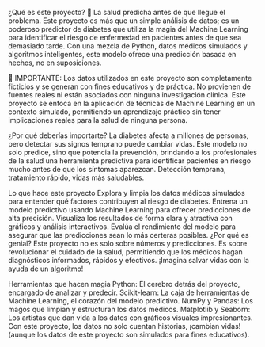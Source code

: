 ¿Qué es este proyecto?
🌱 La salud predicha antes de que llegue el problema. Este proyecto es más que un simple análisis de datos; es un poderoso predictor de diabetes que utiliza la magia del Machine Learning para identificar el riesgo de enfermedad en pacientes antes de que sea demasiado tarde. Con una mezcla de Python, datos médicos simulados y algoritmos inteligentes, este modelo ofrece una predicción basada en hechos, no en suposiciones.

🔬 IMPORTANTE: Los datos utilizados en este proyecto son completamente ficticios y se generan con fines educativos y de práctica. No provienen de fuentes reales ni están asociados con ninguna investigación clínica. Este proyecto se enfoca en la aplicación de técnicas de Machine Learning en un contexto simulado, permitiendo un aprendizaje práctico sin tener implicaciones reales para la salud de ninguna persona.

¿Por qué deberías importarte?
La diabetes afecta a millones de personas, pero detectar sus signos temprano puede cambiar vidas. Este modelo no solo predice, sino que potencia la prevención, brindando a los profesionales de la salud una herramienta predictiva para identificar pacientes en riesgo mucho antes de que los síntomas aparezcan. Detección temprana, tratamiento rápido, vidas más saludables.

Lo que hace este proyecto
Explora y limpia los datos médicos simulados para entender qué factores contribuyen al riesgo de diabetes.
Entrena un modelo predictivo usando Machine Learning para ofrecer predicciones de alta precisión.
Visualiza los resultados de forma clara y atractiva con gráficos y análisis interactivos.
Evalúa el rendimiento del modelo para asegurar que las predicciones sean lo más certeras posibles.
¿Por qué es genial?
Este proyecto no es solo sobre números y predicciones. Es sobre revolucionar el cuidado de la salud, permitiendo que los médicos hagan diagnósticos informados, rápidos y efectivos. ¡Imagina salvar vidas con la ayuda de un algoritmo!

Herramientas que hacen magia
Python: El cerebro detrás del proyecto, encargado de analizar y predecir.
Scikit-learn: La caja de herramientas de Machine Learning, el corazón del modelo predictivo.
NumPy y Pandas: Los magos que limpian y estructuran los datos médicos.
Matplotlib y Seaborn: Los artistas que dan vida a los datos con gráficos visuales impresionantes.
Con este proyecto, los datos no solo cuentan historias, ¡cambian vidas! (aunque los datos de este proyecto son simulados para fines educativos).
